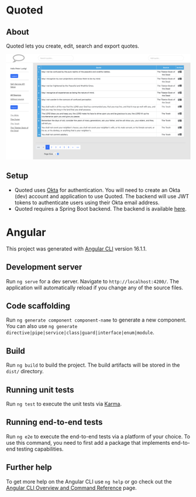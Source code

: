 # Quoted

## About

Quoted lets you create, edit, search and export quotes.

![Quoted](assets/img/screenshot.png)


## Setup

- Quoted uses [Okta](https://www.okta.com/) for authentication. You will need to create an Okta (dev) account and application to use Quoted. The backend will use JWT tokens to authenticate users using their Okta email address.
- Quoted requires a Spring Boot backend. The backend is available [here](https://github.com/nicoluca/quoted-2).


# Angular

This project was generated with [Angular CLI](https://github.com/angular/angular-cli) version 16.1.1.

## Development server

Run `ng serve` for a dev server. Navigate to `http://localhost:4200/`. The application will automatically reload if you change any of the source files.

## Code scaffolding

Run `ng generate component component-name` to generate a new component. You can also use `ng generate directive|pipe|service|class|guard|interface|enum|module`.

## Build

Run `ng build` to build the project. The build artifacts will be stored in the `dist/` directory.

## Running unit tests

Run `ng test` to execute the unit tests via [Karma](https://karma-runner.github.io).

## Running end-to-end tests

Run `ng e2e` to execute the end-to-end tests via a platform of your choice. To use this command, you need to first add a package that implements end-to-end testing capabilities.

## Further help

To get more help on the Angular CLI use `ng help` or go check out the [Angular CLI Overview and Command Reference](https://angular.io/cli) page.

